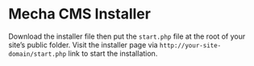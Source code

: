 Mecha CMS Installer
===================

Download the installer file then put the `start.php` file at the root of your site’s public folder. Visit the installer page via `http://your-site-domain/start.php` link to start the installation.
